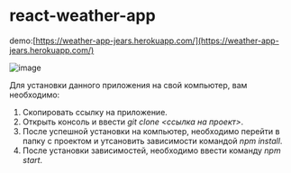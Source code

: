 # react-weather-app

demo:[https://weather-app-jears.herokuapp.com/](https://weather-app-jears.herokuapp.com/)

![image](https://user-images.githubusercontent.com/48132822/114304484-10c8a680-9adc-11eb-9c4d-29091127df24.png)

Для установки данного приложения на свой компьютер, вам необходимо:

1. Скопировать ссылку на приложение.
2. Открыть консоль и ввести *git clone <ссылка на проект>*.
3. После успешной установки на компьютер, необходимо перейти в папку с проектом и утсановить зависимости командой *npm install*.
4. После установки зависимостей, необходимо ввести команду *npm start*.
